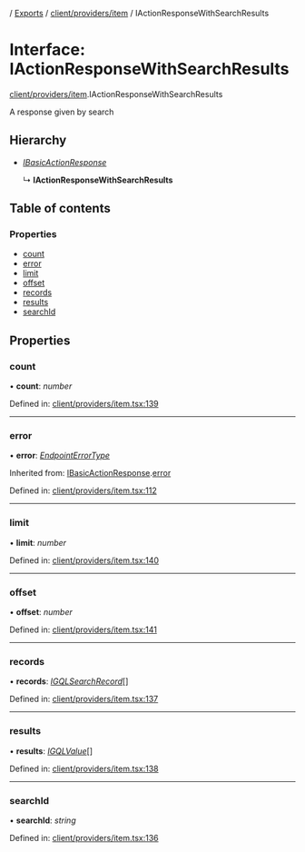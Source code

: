 [](../README.md) / [Exports](../modules.md) / [client/providers/item](../modules/client_providers_item.md) / IActionResponseWithSearchResults

# Interface: IActionResponseWithSearchResults

[client/providers/item](../modules/client_providers_item.md).IActionResponseWithSearchResults

A response given by search

## Hierarchy

* [*IBasicActionResponse*](client_providers_item.ibasicactionresponse.md)

  ↳ **IActionResponseWithSearchResults**

## Table of contents

### Properties

- [count](client_providers_item.iactionresponsewithsearchresults.md#count)
- [error](client_providers_item.iactionresponsewithsearchresults.md#error)
- [limit](client_providers_item.iactionresponsewithsearchresults.md#limit)
- [offset](client_providers_item.iactionresponsewithsearchresults.md#offset)
- [records](client_providers_item.iactionresponsewithsearchresults.md#records)
- [results](client_providers_item.iactionresponsewithsearchresults.md#results)
- [searchId](client_providers_item.iactionresponsewithsearchresults.md#searchid)

## Properties

### count

• **count**: *number*

Defined in: [client/providers/item.tsx:139](https://github.com/onzag/itemize/blob/11a98dec/client/providers/item.tsx#L139)

___

### error

• **error**: [*EndpointErrorType*](../modules/base_errors.md#endpointerrortype)

Inherited from: [IBasicActionResponse](client_providers_item.ibasicactionresponse.md).[error](client_providers_item.ibasicactionresponse.md#error)

Defined in: [client/providers/item.tsx:112](https://github.com/onzag/itemize/blob/11a98dec/client/providers/item.tsx#L112)

___

### limit

• **limit**: *number*

Defined in: [client/providers/item.tsx:140](https://github.com/onzag/itemize/blob/11a98dec/client/providers/item.tsx#L140)

___

### offset

• **offset**: *number*

Defined in: [client/providers/item.tsx:141](https://github.com/onzag/itemize/blob/11a98dec/client/providers/item.tsx#L141)

___

### records

• **records**: [*IGQLSearchRecord*](gql_querier.igqlsearchrecord.md)[]

Defined in: [client/providers/item.tsx:137](https://github.com/onzag/itemize/blob/11a98dec/client/providers/item.tsx#L137)

___

### results

• **results**: [*IGQLValue*](gql_querier.igqlvalue.md)[]

Defined in: [client/providers/item.tsx:138](https://github.com/onzag/itemize/blob/11a98dec/client/providers/item.tsx#L138)

___

### searchId

• **searchId**: *string*

Defined in: [client/providers/item.tsx:136](https://github.com/onzag/itemize/blob/11a98dec/client/providers/item.tsx#L136)
